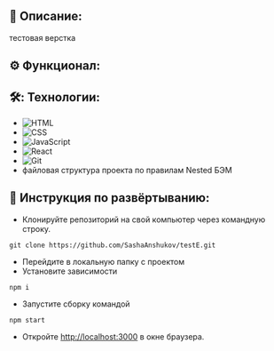 ## 📖 Описание:

тестовая верстка

## ⚙️ Функционал:

## 🛠️: Технологии:

- ![HTML](https://img.shields.io/badge/-HTML-05122A?style=flat&logo=HTML5)&nbsp;
- ![CSS](https://img.shields.io/badge/-CSS-05122A?style=flat&logo=CSS3&logoColor=1572B6)&nbsp;
- ![JavaScript](https://img.shields.io/badge/-JavaScript-05122A?style=flat&logo=javascript)&nbsp;
- ![React](https://img.shields.io/badge/-React-05122A?style=flat&logo=react)&nbsp;
- ![Git](https://img.shields.io/badge/-Git-05122A?style=flat&logo=git)&nbsp;
- файловая структура проекта по правилам Nested БЭМ

## 🚀 Инструкция по развёртыванию:

- Клонируйте репозиторий на свой компьютер через командную строку.

```
git clone https://github.com/SashaAnshukov/testE.git
```

- Перейдите в локальную папку с проектом
- Установите зависимости

```
npm i
```

- Запустите сборку командой

```
npm start
```

- Откройте [http://localhost:3000](http://localhost:3000) в окне браузера.
